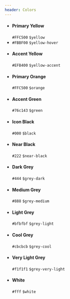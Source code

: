 ```yaml
---
header: Colors
---
```


<ul class="grid grid-padded block-list guide-color-list">
  <li class="col3">
    <div class="guide-color-swatch">
      <div class="guide-color-block guide-color-block-yellow"></div>
      <div class="guide-color-details">
        <h4 class="guide-color-name">Primary Yellow</h4>
        <code>#FFC500</code>
        <code class="guide-color-variable">$yellow</code>
      </div>
    </div>
  </li>

  <li class="col3">
    <div class="guide-color-swatch guide-color-swatch-mini">
      <div class="guide-color-block guide-color-block-yellow-hover"></div>
      <div class="guide-color-details">
        <code>#FBBF00</code>
        <code class="guide-color-variable">$yellow-hover</code>
      </div>
    </div>
  </li>


  <li class="col3">
    <div class="guide-color-swatch">
      <div class="guide-color-block guide-color-block-yellow-accent"></div>
      <div class="guide-color-details">
        <h4 class="guide-color-name">Accent Yellow</h4>
        <code>#EFB400</code>
        <code class="guide-color-variable">$yellow-accent</code>
      </div>
    </div>
  </li>

  <li class="col3">
    <div class="guide-color-swatch">
    <div class="guide-color-block guide-color-block-orange"></div>
      <div class="guide-color-details">
        <h4 class="guide-color-name">Primary Orange</h4>
        <code>#FFC500</code>
        <code class="guide-color-variable">$orange</code>
      </div>
    </div>
  </li>

  <li class="col3">
    <div class="guide-color-swatch">
    <div class="guide-color-block guide-color-block-green"></div>
      <div class="guide-color-details">
        <h4 class="guide-color-name">Accent Green</h4>
        <code>#76c143</code>
        <code class="guide-color-variable">$green</code>
      </div>
    </div>
  </li>

  <li class="col3">
    <div class="guide-color-swatch">
      <div class="guide-color-block guide-color-block-black"></div>
      <div class="guide-color-details">
        <h4 class="guide-color-name">Icon Black</h4>
        <code>#000</code>
        <code class="guide-color-variable">$black</code>
      </div>
    </div>
  </li>

  <li class="col3">
    <div class="guide-color-swatch">
      <div class="guide-color-block guide-color-block-near-black"></div>
      <div class="guide-color-details">
        <h4 class="guide-color-name">Near Black</h4>
        <code>#222</code>
        <code class="guide-color-variable">$near-black</code>
      </div>
    </div>
  </li>

  <li class="col3">
    <div class="guide-color-swatch">
    <div class="guide-color-block guide-color-block-grey-dark"></div>
      <div class="guide-color-details">
        <h4 class="guide-color-name">Dark Grey</h4>
        <code>#444</code>
        <code class="guide-color-variable">$grey-dark</code>
      </div>
    </div>
  </li>

  <li class="col3">
    <div class="guide-color-swatch">
      <div class="guide-color-block guide-color-block-grey-medium"></div>
      <div class="guide-color-details">
        <h4 class="guide-color-name">Medium Grey</h4>
        <code>#888</code>
        <code class="guide-color-variable">$grey-medium</code>
      </div>
    </div>
  </li>

  <li class="col3">
    <div class="guide-color-swatch">
      <div class="guide-color-block guide-color-block-grey-light"></div>
      <div class="guide-color-details">
        <h4 class="guide-color-name">Light Grey</h4>
        <code>#bfbfbf</code>
        <code class="guide-color-variable">$grey-light</code>
      </div>
    </div>
  </li>

  <li class="col3">
    <div class="guide-color-swatch">
      <div class="guide-color-block guide-color-block-grey-cool"></div>
      <div class="guide-color-details">
        <h4 class="guide-color-name">Cool Grey</h4>
        <code>#cbcbcb</code>
        <code class="guide-color-variable">$grey-cool</code>
      </div>
    </div>
  </li>

  <li class="col3">
    <div class="guide-color-swatch">
      <div class="guide-color-block guide-color-block-grey-very-light"></div>
      <div class="guide-color-details">
        <h4 class="guide-color-name">Very Light Grey</h4>
        <code>#f1f1f1</code>
        <code class="guide-color-variable">$grey-very-light</code>
      </div>
    </div>
  </li>

  <li class="col3">
    <div class="guide-color-swatch">
      <div class="guide-color-block guide-color-block-white"></div>
      <div class="guide-color-details">
        <h4 class="guide-color-name">White</h4>
        <code>#fff</code>
        <code class="guide-color-variable">$white</code>
      </div>
    </div>
  </li>
</ul>
